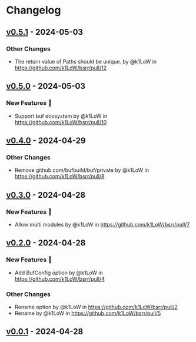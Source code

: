# Changelog

## [v0.5.1](https://github.com/k1LoW/bsrr/compare/v0.5.0...v0.5.1) - 2024-05-03
### Other Changes
- The return value of Paths should be unique. by @k1LoW in https://github.com/k1LoW/bsrr/pull/12

## [v0.5.0](https://github.com/k1LoW/bsrr/compare/v0.4.0...v0.5.0) - 2024-05-03
### New Features 🎉
- Support buf ecosystem by @k1LoW in https://github.com/k1LoW/bsrr/pull/10

## [v0.4.0](https://github.com/k1LoW/bsrr/compare/v0.3.0...v0.4.0) - 2024-04-29
### Other Changes
- Remove github.com/bufbuild/buf/private by @k1LoW in https://github.com/k1LoW/bsrr/pull/8

## [v0.3.0](https://github.com/k1LoW/bsrr/compare/v0.2.0...v0.3.0) - 2024-04-28
### New Features 🎉
- Allow multi modules by @k1LoW in https://github.com/k1LoW/bsrr/pull/7

## [v0.2.0](https://github.com/k1LoW/bsrr/compare/v0.1.0...v0.2.0) - 2024-04-28
### New Features 🎉
- Add BufConfig option by @k1LoW in https://github.com/k1LoW/bsrr/pull/4
### Other Changes
- Rename option by @k1LoW in https://github.com/k1LoW/bsrr/pull/2
- Rename by @k1LoW in https://github.com/k1LoW/bsrr/pull/5

## [v0.0.1](https://github.com/k1LoW/bsrr/commits/v0.0.1) - 2024-04-28
